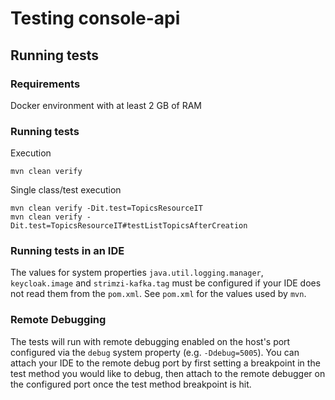 # Testing console-api

## Running tests

### Requirements
Docker environment with at least 2 GB of RAM

### Running tests
Execution
```shell
mvn clean verify
```

Single class/test execution
```shell
mvn clean verify -Dit.test=TopicsResourceIT
mvn clean verify -Dit.test=TopicsResourceIT#testListTopicsAfterCreation
```

### Running tests in an IDE
The values for system properties `java.util.logging.manager`, `keycloak.image` and `strimzi-kafka.tag` must be configured if your IDE does not read them from the `pom.xml`.
See `pom.xml` for the values used by `mvn`.

### Remote Debugging
The tests will run with remote debugging enabled on the host's port configured via the `debug` system property (e.g. `-Ddebug=5005`).
You can attach your IDE to the remote debug port by first setting a breakpoint in the test method you would like to debug, then attach to the remote debugger on the configured port once the test method breakpoint is hit.
